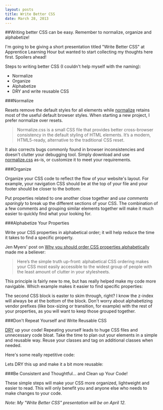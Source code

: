 ```yaml
---
layout: posts
title: Write Better CSS
date: March 28, 2013
---
```

##Writing better CSS can be easy. Remember to normalize, organize and alphabetize!

I'm going to be giving a short presentation titled "Write Better CSS" at Apprentice Learning Hour but wanted to start collecting my thoughts here first. Spoilers ahead!

Steps to writing better CSS (I couldn't help myself with the naming):

* Normalize
* Organize
* Alphabetize
* DRY and write reusable CSS

###Normalize

Resets remove the default styles for all elements while <a href="http://necolas.github.com/normalize.css/" target="_blank">normalize</a> retains most of the useful default browser styles. When starting a new project, I prefer normalize over resets.

>Normalize.css is a small CSS file that provides better cross-browser consistency in the default styling of HTML elements. It’s a modern, HTML5-ready, alternative to the traditional CSS reset.

It also corrects bugs commonly found in browser inconsistencies and doesn't clutter your debugging tool. Simply download and use <a href="http://necolas.github.com/normalize.css/" target="_blank">normalize.css</a> as-is, or customize it to meet your requirements.

###Organize

Organize your CSS code to reflect the flow of your website's layout. For example, your navigation CSS should be at the top of your file and your footer should be closer to the bottom:

<script src="https://gist.github.com/aekaplan/4f1cad35c6c791542c10.js"></script>

Put properties related to one another close together and *use comments sparingly* to break up the different sections of your CSS. The combination of a few comments and grouping similar elements together will make it much easier to quickly find what your looking for.

###Alphabetize Your Properties

Write your CSS properties in alphabetical order; it will help reduce the time it takes to find a specific property.

Jen Myers' post on <a href="http://jenmyers.tumblr.com/post/45339751868/why-you-should-order-css-properties-alphabetically" target="_blank">Why you should order CSS properties alphabetically</a> made me a believer:

>Here’s the simple truth up-front: alphabetical CSS ordering makes your CSS most easily accessible to the widest group of people with the least amount of clutter in your stylesheets.

This principle is fairly new to me, but has really helped make my code more navigable. Which example makes it easier to find specific properties:

<script src="https://gist.github.com/aekaplan/8f0f05409107f339cafb.js"></script>

The second CSS block is easter to skim through, right? I know the z-index will always be at the bottom of the block. Don't worry about alphabetizing vendor prefixes (like box-sizing or transition, for example) with the rest of your properties, as you will want to keep those grouped together.

###Don't Repeat Yourself and Write Reusable CSS

<a href="http://en.wikipedia.org/wiki/Don't_repeat_yourself" target="_blank">DRY</a> up your code! Repeating yourself leads to huge CSS files and unnecessary code bloat. Take the time to plan out your elements in a simple and reusable way. Reuse your classes and tag on additional classes when needed.

Here's some really repetitive code:

<script src="https://gist.github.com/aekaplan/4cf7c42030c0885770d8.js"></script>
<script src="https://gist.github.com/aekaplan/1cd17e1728522e397c33.js"></script>

Lets DRY this up and make it a bit more reusable:

<script src="https://gist.github.com/aekaplan/1de0549cc4ee559823d9.js"></script>
<script src="https://gist.github.com/aekaplan/c068be2d748c8c9f03c1.js"></script>

###Be Consistent and Thoughtful... and Clean up Your Code!

These simple steps will make your CSS more organized, lightweight and easier to read. This will only benefit you and anyone else who needs to make changes to your code.

*Note: My "Write Better CSS" presentation will be on April 12.*
